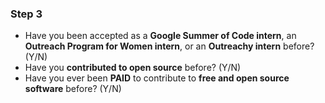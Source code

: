 
### **Step 3**
- Have you been accepted as a **Google Summer of Code intern**, an **Outreach Program for Women intern**, or an **Outreachy intern** before? (Y/N)
- Have you **contributed to open source** before? (Y/N)
- Have you ever been **PAID** to contribute to **free and open source software** before? (Y/N)
